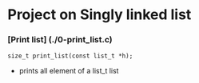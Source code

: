 # Project on Singly linked list
### [Print list] (./0-print_list.c)
```size_t print_list(const list_t *h);```
* prints all element of a list_t list
